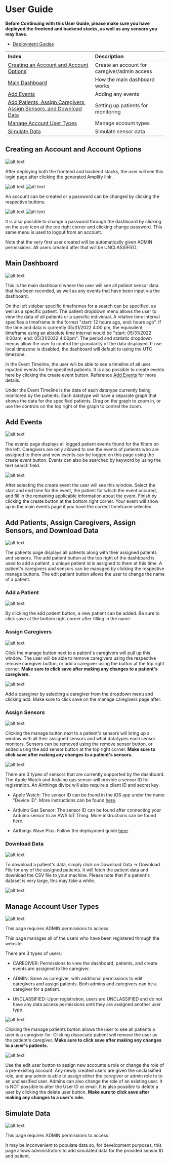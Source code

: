 # User Guide

**Before Continuing with this User Guide, please make sure you have deployed the frontend and backend stacks, as well as any sensors you may have.**

- [Deployment Guides](./DeploymentGuide.md)

| Index                                                                                        | Description                                               |
|:---------------------------------------------------------------------------------------------|:----------------------------------------------------------| 
| [Creating an Account and Account Options](#Creating-an-Account-and-Account-Options)          | Create an account for caregiver/admin access              |
| [Main Dashboard](#Main-Dashboard)                                                            | How the main dashboard works                              |
| [Add Events](#Add-Events)                                                                    | Adding any events                                         |
| [Add Patients, Assign Caregivers, Assign Sensors, and Download Data](#add-patients-assign-caregivers-assign-sensors-and-download-data)  | Setting up patients for monitoring                        |
| [Manage Account User Types](#Manage-Account-User-Types)                                      | Manage account types                                      |
| [Simulate Data](#Simulate-Data)                                                              | Simulate sensor data                                      |

## Creating an Account and Account Options

![alt text](./images/dashboard_user_guide/login_page.PNG)

After deploying both the frontend and backend stacks, the user will see this login page after clicking the generated Amplify link. 

![alt text](./images/dashboard_user_guide/create_account.PNG)
![alt text](./images/dashboard_user_guide/reset_password.PNG)

An account can be created or a password can be changed by clicking the respective buttons.

![alt text](./images/dashboard_user_guide/user_options.PNG)
![alt text](./images/dashboard_user_guide/change_password.PNG)

It is also possible to change a password through the dashboard by clicking on the user icon at the top right corner and clicking change password. This same menu is used to logout from an account.

Note that the very first user created will be automatically given ADMIN permissions. All users created after that will be UNCLASSIFIED.

## Main Dashboard

![alt text](./images/dashboard_user_guide/main_dashboard.PNG)

This is the main dashboard where the user will see all patient sensor data that has been recorded, as well as any events that have been input via the dashboard.

On the left sidebar specific timeframes for a search can be specified, as well as a specific patient. The patient dropdown menu allows the user to view the data of all  patients or a specific individual. A relative time interval specifies a timeframe in the format "start: 12 hours ago, end: hours ago". If the time and data is currently 05/31/2022 4:00 pm, the equivalent timeframe using an absolute time interval would be "start: 05/31/2022 4:00am, end: 05/31/2022 4:00pm". The period and statistic dropdown menus allow the user to control the granularity of the data displayed. If use local timezone is disabled, the dashboard will default to using the UTC timezone.

In the Event Timeline, the user will be able to see a timeline of all user inputted events for the specified patients. It is also possible to create events here by clicking the create event button. Reference [Add Events](#add-events) for more details.

Under the Event Timeline is the data of each datatype currently being monitored by the patients. Each datatype will have a separate graph that shows the data for the specified patients. Drag on the graph to zoom in, or use the controls on the top right of the graph to control the zoom.

## Add Events

![alt text](./images/dashboard_user_guide/events_dashboard.PNG)

The events page displays all logged patient events found for the filters on the left. Caregivers are only allowed to see the events of patients who are assigned to them and new events can be logged on this page using the create event button. Events can also be searched by keyword by using the text search field.

![alt text](./images/dashboard_user_guide/create_event.PNG)

After selecting the create event the user will see this window. Select the start and end time for the event, the patient for which the event occured, and fill in the remaining applicable information about the event. Finish by clicking the create button at the bottom right corner. Your event will show up in the main events page if you have the correct timeframe selected.

## Add Patients, Assign Caregivers, Assign Sensors, and Download Data

![alt text](./images/dashboard_user_guide/patients_dashboard.PNG)

The patients page displays all patients along with their assigned patients and sensors. The add patient button at the top right of the dashboard is used to add a patient, a unique patient id is assigned to them at this time. A patient's caregivers and sensors can be managed by clicking the respective manage buttons. The edit patient button allows the user to change the name of a patient.

### Add a Patient

![alt text](./images/dashboard_user_guide/add_patient.PNG)

By clicking the add patient button, a new patient can be added. Be sure to click save at the bottom right corner after filling in the name.

### Assign Caregivers

![alt text](./images/dashboard_user_guide/manage_caregivers.PNG)

Click the manage button next to a patient's caregivers will pull up this window. The user will be able to remove caregivers using the respective remove caregiver button, or add a caregiver using the button at the top right corner. **Make sure to click save after making any changes to a patient's caregivers.**

![alt text](./images/dashboard_user_guide/add_caregiver.PNG)

Add a caregiver by selecting a caregiver from the dropdown menu and clicking add. Make sure to click save on the manage caregivers page after.

### Assign Sensors

![alt text](./images/dashboard_user_guide/manage_sensors.PNG)

Clicking the manage button next to a patient's sensors will bring up a window with all their assigned sensors and what datatypes each sensor monitors. Sensors can be removed using the remove sensor button, or added using the add sensor button at the top right corner. **Make sure to click save after making any changes to a patient's sensors.**

![alt text](./images/dashboard_user_guide/add_sensors.PNG)

There are 3 types of sensors that are currently supported by the dashboard. The Apple Watch and Arduino gas sensor will provide a sensor ID for registration. An Airthings divice will also require a client ID and secret key.

- Apple Watch: The sensor ID can be found in the iOS app under the name "Device ID". More instructions can be found [here](https://github.com/UBC-CIC/health-platform-iOS-watchOS#ios-app-overview).

- Arduino Gas Sensor: The sensor ID can be found after connecting your Arduino sensor to an AWS IoT Thing. More instructions can be found [here](https://github.com/UBC-CIC/health-platform-arduino/blob/main/docs/arduino_sensor_setup.md).

- Airthings Wave Plus: Follow the deployment guide [here](https://github.com/UBC-CIC/health-platform/blob/main/docs/sensor_deployment/AirthingsDeployment.md).

### Download Data

![alt text](./images/dashboard_user_guide/download_data_dashboard.png)


To download a patient's data, simply click on Download Data -> Download File for any of the assigned patients. It will fetch the patient data and download the CSV file to your machine. Please note that if a patient's dataset is very large, this may take a while.

![alt text](./images/dashboard_user_guide/csv_file_download.png)

## Manage Account User Types

![alt text](./images/dashboard_user_guide/users_dashboard.PNG)

This page requires ADMIN permissions to access.

This page manages all of the users who have been registered through the website.

There are 3 types of users: 

- CAREGIVER: Permissions to view the dashboard, patients, and create events are assigned to the caregiver.

- ADMIN: Same as caregiver, with additional permissions to edit caregivers and assign patients. Both admins and caregivers can be a caregiver for a patient.

- UNCLASSIFIED: Upon registration, users are UNCLASSIFIED and do not have any data access permissions until they are assigned another user type.

![alt text](./images/dashboard_user_guide/manage_patients.PNG)

Clicking the manage patients button allows the user to see all patients a user is a caregiver for. Clicking dissociate patient will remove the user as the patient's caregiver. **Make sure to click save after making any changes to a user's patients.**

![alt text](./images/dashboard_user_guide/edit_user_details.PNG)

Use the edit user button to assign new accounts a role or change the role of a pre-existing account. Any newly created users are given the unclassified role, and any admin is able to assign either the caregiver or admin role to to an unclassified user. Admins can also change the role of an existing user. It is NOT possible to alter the User ID or email. It is also possible to delete a user by clicking the delete user button. **Make sure to click save after making any changes to a user's role.**

## Simulate Data

![alt text](./images/dashboard_user_guide/simulate_data.PNG)

This page requires ADMIN permissions to access.

It may be inconvenient to populate data so, for development purposes, this page allows administrators to add simulated data for the provided sensor ID and patient.
